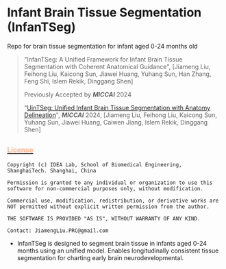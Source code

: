 # Infant Brain Tissue Segmentation (InfanTSeg)
Repo for brain tissue segmentation for infant aged 0-24 months old


> "InfanTSeg: A Unified Framework for Infant Brain Tissue Segmentation with Coherent Anatomical Guidance", [Jiameng Liu, Feihong Liu, Kaicong Sun, Jiawei Huang, Yuhang Sun, Han Zhang, Feng Shi, Islem Rekik, Dinggang Shen]
> 
> Previously Accepted by _**MICCAI**_ 2024
> 
> "[UinTSeg: Unified Infant Brain Tissue Segmentation with Anatomy Delineation](https://link.springer.com/chapter/10.1007/978-3-031-72069-7_46)", _**MICCAI**_ 2024, [Jiameng Liu, Feihong Liu, Kaicong Sun, Yuhang Sun, Jiawei Huang, Caiwen Jiang, Islem Rekik, Dinggang Shen]



## [<font color=#F8B48F size=3>License</font> ](./LICENSE)
```
Copyright (c) IDEA Lab, School of Biomedical Engineering, ShanghaiTech. Shanghai, China

Permission is granted to any individual or organization to use this software for non-commercial purposes only, without modification.

Commercial use, modification, redistribution, or derivative works are NOT permitted without explicit written permission from the author.

THE SOFTWARE IS PROVIDED "AS IS", WITHOUT WARRANTY OF ANY KIND.

Contact: JiamengLiu.PRC@gmail.com
```

* InfanTSeg is designed to segment brain tissue in infants aged 0-24 months using an unified model. Enables longitudinally consistent tissue segmentation for charting early brain neurodevelopmental.